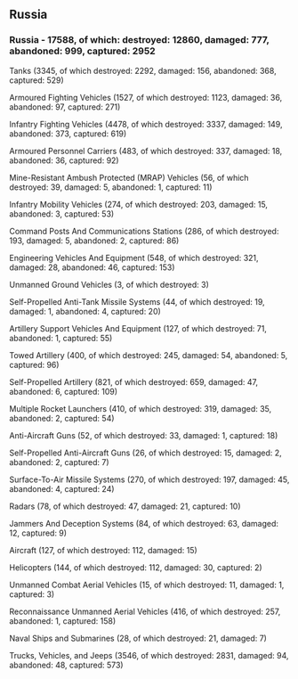 
 
 ## Russia
 
 ### Russia - 17588, of which: destroyed: 12860, damaged: 777, abandoned: 999, captured: 2952

 

 

 Tanks (3345, of which destroyed: 2292, damaged: 156, abandoned: 368, captured: 529)

 Armoured Fighting Vehicles (1527, of which destroyed: 1123, damaged: 36, abandoned: 97, captured: 271)

 Infantry Fighting Vehicles (4478, of which destroyed: 3337, damaged: 149, abandoned: 373, captured: 619)

 Armoured Personnel Carriers (483, of which destroyed: 337, damaged: 18, abandoned: 36, captured: 92)

 Mine-Resistant Ambush Protected (MRAP) Vehicles (56, of which destroyed: 39, damaged: 5, abandoned: 1, captured: 11)

 Infantry Mobility Vehicles (274, of which destroyed: 203, damaged: 15, abandoned: 3, captured: 53)

 Command Posts And Communications Stations (286, of which destroyed: 193, damaged: 5, abandoned: 2, captured: 86)

 Engineering Vehicles And Equipment (548, of which destroyed: 321, damaged: 28, abandoned: 46, captured: 153)

 Unmanned Ground Vehicles (3, of which destroyed: 3)

 Self-Propelled Anti-Tank Missile Systems (44, of which destroyed: 19, damaged: 1, abandoned: 4, captured: 20)

 Artillery Support Vehicles And Equipment (127, of which destroyed: 71, abandoned: 1, captured: 55)

 Towed Artillery (400, of which destroyed: 245, damaged: 54, abandoned: 5, captured: 96)

 Self-Propelled Artillery (821, of which destroyed: 659, damaged: 47, abandoned: 6, captured: 109)

 Multiple Rocket Launchers (410, of which destroyed: 319, damaged: 35, abandoned: 2, captured: 54)

 Anti-Aircraft Guns (52, of which destroyed: 33, damaged: 1, captured: 18)

 Self-Propelled Anti-Aircraft Guns (26, of which destroyed: 15, damaged: 2, abandoned: 2, captured: 7)

 Surface-To-Air Missile Systems (270, of which destroyed: 197, damaged: 45, abandoned: 4, captured: 24)

 Radars (78, of which destroyed: 47, damaged: 21, captured: 10)

 Jammers And Deception Systems (84, of which destroyed: 63, damaged: 12, captured: 9)

 Aircraft (127, of which destroyed: 112, damaged: 15)

 Helicopters (144, of which destroyed: 112, damaged: 30, captured: 2)

 Unmanned Combat Aerial Vehicles (15, of which destroyed: 11, damaged: 1, captured: 3)

 Reconnaissance Unmanned Aerial Vehicles (416, of which destroyed: 257, abandoned: 1, captured: 158)

 Naval Ships and Submarines (28, of which destroyed: 21, damaged: 7)

 Trucks, Vehicles, and Jeeps (3546, of which destroyed: 2831, damaged: 94, abandoned: 48, captured: 573)

